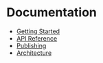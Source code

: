 # Documentation

- [Getting Started](./getting-started.md)
- [API Reference](./api/index.md)
- [Publishing](./publishing.md)
- [Architecture](./architecture.md)
